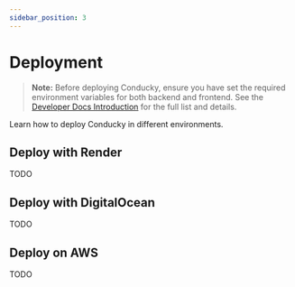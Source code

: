 ```yaml
---
sidebar_position: 3
---
```

# Deployment

> **Note:** Before deploying Conducky, ensure you have set the required environment variables for both backend and frontend. See the [Developer Docs Introduction](../developer-docs/intro.md#environment-variables-standardized) for the full list and details.

Learn how to deploy Conducky in different environments.

## Deploy with Render

TODO

## Deploy with DigitalOcean

TODO

## Deploy on AWS

TODO 
